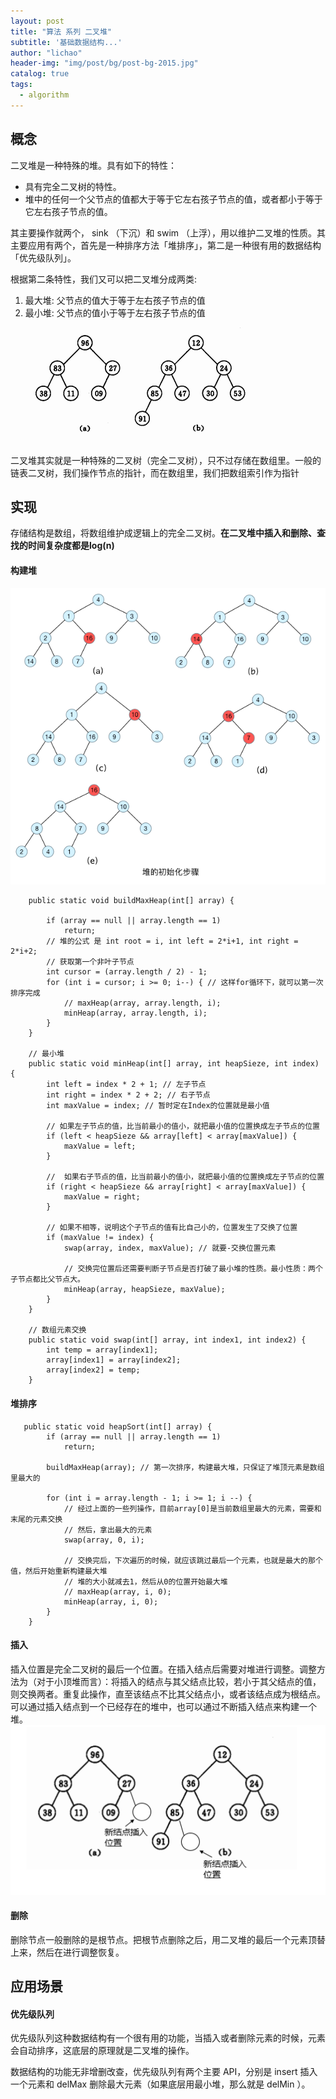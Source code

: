 ```yaml
---
layout: post
title: "算法 系列 二叉堆"
subtitle: '基础数据结构...'
author: "lichao"
header-img: "img/post/bg/post-bg-2015.jpg"
catalog: true
tags:
  - algorithm
---
```



## 概念

二叉堆是一种特殊的堆。具有如下的特性：
* 具有完全二叉树的特性。
* 堆中的任何一个父节点的值都大于等于它左右孩子节点的值，或者都小于等于它左右孩子节点的值。

其主要操作就两个， sink （下沉）和 swim （上浮），⽤以维护⼆叉堆的性质。其主要应⽤有两个，⾸先是⼀种排序⽅法「堆排序」，第⼆是⼀种很有⽤的数据结构「优先级队列」。

根据第二条特性，我们又可以把二叉堆分成两类:
1. 最大堆: 父节点的值大于等于左右孩子节点的值
2. 最小堆: 父节点的值小于等于左右孩子节点的值
![algorithm](/img/algorithm/2.png)

⼆叉堆其实就是⼀种特殊的⼆叉树（完全⼆叉树），只不过存储在数组⾥。⼀般的链表⼆叉树，我们操作节点的指针，⽽在数组⾥，我们把数组索引作为指针

## 实现
存储结构是数组，将数组维护成逻辑上的完全二叉树。**在二叉堆中插入和删除、查找的时间复杂度都是log(n)**
#### 构建堆
![algorithm](/img/algorithm/4.png)

```
    public static void buildMaxHeap(int[] array) {

        if (array == null || array.length == 1)
            return;
        // 堆的公式 是 int root = i, int left = 2*i+1, int right = 2*i+2;
        // 获取第一个非叶子节点
        int cursor = (array.length / 2) - 1;
        for (int i = cursor; i >= 0; i--) { // 这样for循环下，就可以第一次排序完成
            // maxHeap(array, array.length, i);
            minHeap(array, array.length, i);
        }
    }

    // 最小堆
    public static void minHeap(int[] array, int heapSieze, int index) {
        int left = index * 2 + 1; // 左子节点
        int right = index * 2 + 2; // 右子节点
        int maxValue = index; // 暂时定在Index的位置就是最小值

        // 如果左子节点的值，比当前最小的值小，就把最小值的位置换成左子节点的位置
        if (left < heapSieze && array[left] < array[maxValue]) {
            maxValue = left;
        }

        //  如果右子节点的值，比当前最小的值小，就把最小值的位置换成左子节点的位置
        if (right < heapSieze && array[right] < array[maxValue]) {
            maxValue = right;
        }

        // 如果不相等，说明这个子节点的值有比自己小的，位置发生了交换了位置
        if (maxValue != index) {
            swap(array, index, maxValue); // 就要-交换位置元素

            // 交换完位置后还需要判断子节点是否打破了最小堆的性质。最小性质：两个子节点都比父节点大。
            minHeap(array, heapSieze, maxValue);
        }
    }

    // 数组元素交换
    public static void swap(int[] array, int index1, int index2) {
        int temp = array[index1];
        array[index1] = array[index2];
        array[index2] = temp;
    }
```
#### 堆排序
```
   public static void heapSort(int[] array) {
        if (array == null || array.length == 1)
            return;

        buildMaxHeap(array); // 第一次排序，构建最大堆，只保证了堆顶元素是数组里最大的

        for (int i = array.length - 1; i >= 1; i --) {
            // 经过上面的一些列操作，目前array[0]是当前数组里最大的元素，需要和末尾的元素交换
            // 然后，拿出最大的元素
            swap(array, 0, i);

            // 交换完后，下次遍历的时候，就应该跳过最后一个元素，也就是最大的那个值，然后开始重新构建最大堆
            // 堆的大小就减去1，然后从0的位置开始最大堆
            // maxHeap(array, i, 0);
            minHeap(array, i, 0);
        }
    }
```
#### 插入
插入位置是完全二叉树的最后一个位置。在插入结点后需要对堆进行调整。调整方法为（对于小顶堆而言）：将插入的结点与其父结点比较，若小于其父结点的值，则交换两者。重复此操作，直至该结点不比其父结点小，或者该结点成为根结点。可以通过插入结点到一个已经存在的堆中，也可以通过不断插入结点来构建一个堆。
![algorithm](/img/algorithm/3.png)
#### 删除
删除节点一般删除的是根节点。把根节点删除之后，用二叉堆的最后一个元素顶替上来，然后在进行调整恢复。

## 应用场景
#### 优先级队列
优先级队列这种数据结构有⼀个很有⽤的功能，当插⼊或者删除元素的时候，元素会⾃动排序，这底层的原理就是⼆叉堆的操作。

数据结构的功能⽆⾮增删改查，优先级队列有两个主要 API，分别是 insert 插⼊⼀个元素和 delMax 删除最⼤元素（如果底层⽤最⼩堆，那么就是 delMin ）。